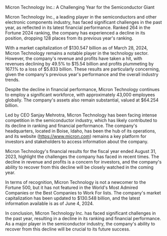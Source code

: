 Micron Technology Inc.: A Challenging Year for the Semiconductor Giant

Micron Technology Inc., a leading player in the semiconductors and other electronic components industry, has faced significant challenges in the past year, as reflected in its latest financial performance. Ranked 264 in the Fortune 2024 ranking, the company has experienced a decline in its position, dropping 128 places from its previous year's ranking.

With a market capitalization of $130.547 billion as of March 28, 2024, Micron Technology remains a notable player in the technology sector. However, the company's revenue and profits have taken a hit, with revenues declining by 49.5% to $15.54 billion and profits plummeting by 167.1% to a loss of $5.833 billion. These results are particularly concerning, given the company's previous year's performance and the overall industry trends.

Despite the decline in financial performance, Micron Technology continues to employ a significant workforce, with approximately 43,000 employees globally. The company's assets also remain substantial, valued at $64.254 billion.

Led by CEO Sanjay Mehrotra, Micron Technology has been facing intense competition in the semiconductor industry, which has likely contributed to its decline in ranking and financial performance. The company's headquarters, located in Boise, Idaho, has been the hub of its operations, and its website (https://www.micron.com) remains a key platform for investors and stakeholders to access information about the company.

Micron Technology's financial results for the fiscal year ended August 31, 2023, highlight the challenges the company has faced in recent times. The decline in revenue and profits is a concern for investors, and the company's ability to recover from this decline will be closely watched in the coming year.

In terms of recognition, Micron Technology is not a newcomer to the Fortune 500, but it has not featured in the World's Most Admired Companies or the Best Companies to Work For lists. The company's market capitalization has been updated to $130.548 billion, and the latest information available is as of June 4, 2024.

In conclusion, Micron Technology Inc. has faced significant challenges in the past year, resulting in a decline in its ranking and financial performance. As a major player in the semiconductor industry, the company's ability to recover from this decline will be crucial to its future success.
